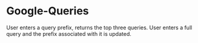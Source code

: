 # Google-Queries
User enters a query prefix, returns the top three queries. User enters a full query and the prefix associated with it is updated.
